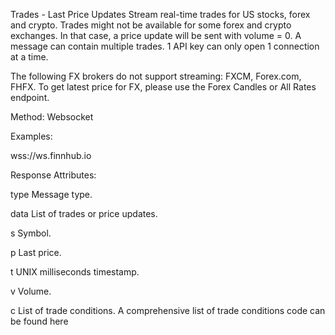 Trades - Last Price Updates
Stream real-time trades for US stocks, forex and crypto. Trades might not be available for some forex and crypto exchanges. In that case, a price update will be sent with volume = 0. A message can contain multiple trades. 1 API key can only open 1 connection at a time.

The following FX brokers do not support streaming: FXCM, Forex.com, FHFX. To get latest price for FX, please use the Forex Candles or All Rates endpoint.


Method: Websocket

Examples:

wss://ws.finnhub.io

Response Attributes:

type
Message type.

data
List of trades or price updates.

s
Symbol.

p
Last price.

t
UNIX milliseconds timestamp.

v
Volume.

c
List of trade conditions. A comprehensive list of trade conditions code can be found here
